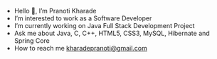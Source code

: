 - Hello 👋, I’m Pranoti Kharade
- I’m interested to work as a Software Developer
- I’m currently working on Java Full Stack Development Project
- Ask me about Java, C, C++, HTML5, CSS3, MySQL, Hibernate and Spring Core
- How to reach me kharadepranoti@gmail.com

<!---
Kharade-Pranoti/Kharade-Pranoti is a ✨ special ✨ repository because its `README.md` (this file) appears on your GitHub profile.
You can click the Preview link to take a look at your changes.
--->
